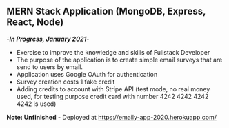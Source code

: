 ## MERN Stack Application (MongoDB, Express, React, Node)
-***In Progress, January 2021***- 

- Exercise to improve the knowledge and skills of Fullstack Developer
- The purpose of the application is to create simple email surveys that are send to users by email.
- Application uses Google OAuth for authentication
- Survey creation costs 1 fake credit
- Adding credits to account with Stripe API (test mode, no real money used, for testing purpose credit card with number 4242 4242 4242 4242 is used)

**Note: Unfinished** - Deployed at https://emaily-app-2020.herokuapp.com/

